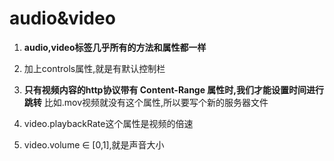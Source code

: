 #  audio&video

1. **audio,video标签几乎所有的方法和属性都一样**

2. 加上controls属性,就是有默认控制栏

3. **只有视频内容的http协议带有 Content-Range 属性时,我们才能设置时间进行跳转**
比如.mov视频就没有这个属性,所以要写个新的服务器文件

4. video.playbackRate这个属性是视频的倍速

5. video.volume ∈ [0,1],就是声音大小
